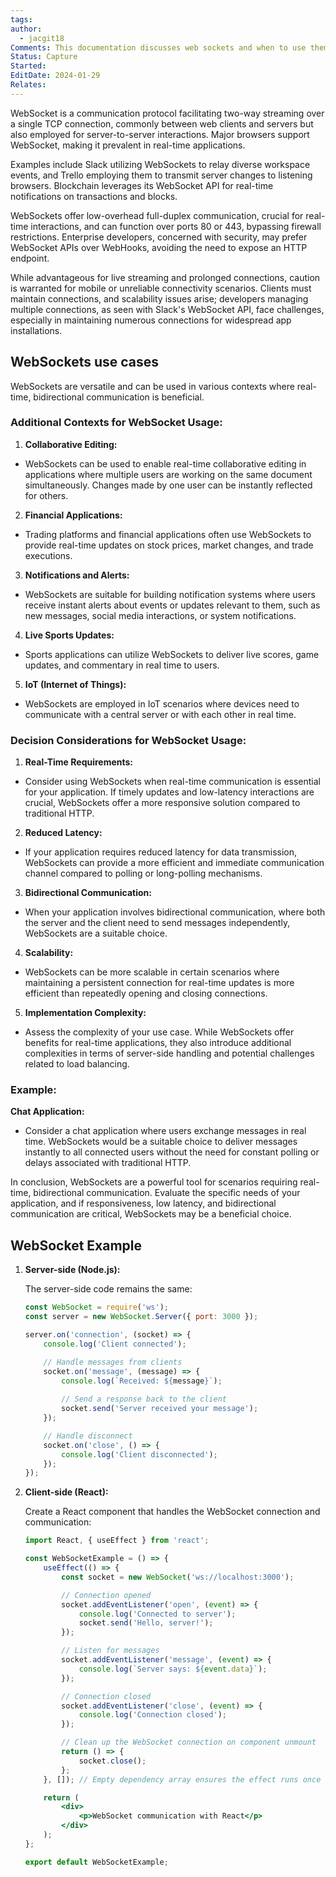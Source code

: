 ```yaml
---
tags: 
author:
  - jacgit18
Comments: This documentation discusses web sockets and when to use them.
Status: Capture
Started: 
EditDate: 2024-01-29
Relates:
---
```

WebSocket is a communication protocol facilitating two-way streaming over a single TCP connection, commonly between web clients and servers but also employed for server-to-server interactions. Major browsers support WebSocket, making it prevalent in real-time applications.

Examples include Slack utilizing WebSockets to relay diverse workspace events, and Trello employing them to transmit server changes to listening browsers. Blockchain leverages its WebSocket API for real-time notifications on transactions and blocks.

WebSockets offer low-overhead full-duplex communication, crucial for real-time interactions, and can function over ports 80 or 443, bypassing firewall restrictions. Enterprise developers, concerned with security, may prefer WebSocket APIs over WebHooks, avoiding the need to expose an HTTP endpoint.

While advantageous for live streaming and prolonged connections, caution is warranted for mobile or unreliable connectivity scenarios. Clients must maintain connections, and scalability issues arise; developers managing multiple connections, as seen with Slack's WebSocket API, face challenges, especially in maintaining numerous connections for widespread app installations.

## WebSockets use cases
WebSockets are versatile and can be used in various contexts where real-time, bidirectional communication is beneficial. 
### Additional Contexts for WebSocket Usage:  
  
1. **Collaborative Editing:**  
- WebSockets can be used to enable real-time collaborative editing in applications where multiple users are working on the same document simultaneously. Changes made by one user can be instantly reflected for others.  
  
2. **Financial Applications:**  
- Trading platforms and financial applications often use WebSockets to provide real-time updates on stock prices, market changes, and trade executions.  
  
3. **Notifications and Alerts:**  
- WebSockets are suitable for building notification systems where users receive instant alerts about events or updates relevant to them, such as new messages, social media interactions, or system notifications.  
  
4. **Live Sports Updates:**  
- Sports applications can utilize WebSockets to deliver live scores, game updates, and commentary in real time to users.  
  
5. **IoT (Internet of Things):**  
- WebSockets are employed in IoT scenarios where devices need to communicate with a central server or with each other in real time.  
  
### Decision Considerations for WebSocket Usage:  
  
1. **Real-Time Requirements:**  
- Consider using WebSockets when real-time communication is essential for your application. If timely updates and low-latency interactions are crucial, WebSockets offer a more responsive solution compared to traditional HTTP.  
  
2. **Reduced Latency:**  
- If your application requires reduced latency for data transmission, WebSockets can provide a more efficient and immediate communication channel compared to polling or long-polling mechanisms.  
  
3. **Bidirectional Communication:**  
- When your application involves bidirectional communication, where both the server and the client need to send messages independently, WebSockets are a suitable choice.  
  
4. **Scalability:**  
- WebSockets can be more scalable in certain scenarios where maintaining a persistent connection for real-time updates is more efficient than repeatedly opening and closing connections.  
  
5. **Implementation Complexity:**  
- Assess the complexity of your use case. While WebSockets offer benefits for real-time applications, they also introduce additional complexities in terms of server-side handling and potential challenges related to load balancing.  
  
### Example:  
  
**Chat Application:**  
- Consider a chat application where users exchange messages in real time. WebSockets would be a suitable choice to deliver messages instantly to all connected users without the need for constant polling or delays associated with traditional HTTP.  
  
In conclusion, WebSockets are a powerful tool for scenarios requiring real-time, bidirectional communication. Evaluate the specific needs of your application, and if responsiveness, low latency, and bidirectional communication are critical, WebSockets may be a beneficial choice.



## WebSocket Example

1. **Server-side (Node.js):**

   The server-side code remains the same:

   ```javascript
   const WebSocket = require('ws');
   const server = new WebSocket.Server({ port: 3000 });

   server.on('connection', (socket) => {
       console.log('Client connected');

       // Handle messages from clients
       socket.on('message', (message) => {
           console.log(`Received: ${message}`);
           
           // Send a response back to the client
           socket.send('Server received your message');
       });

       // Handle disconnect
       socket.on('close', () => {
           console.log('Client disconnected');
       });
   });
   ```

2. **Client-side (React):**

   Create a React component that handles the WebSocket connection and communication:

   ```jsx
   import React, { useEffect } from 'react';

   const WebSocketExample = () => {
       useEffect(() => {
           const socket = new WebSocket('ws://localhost:3000');

           // Connection opened
           socket.addEventListener('open', (event) => {
               console.log('Connected to server');
               socket.send('Hello, server!');
           });

           // Listen for messages
           socket.addEventListener('message', (event) => {
               console.log(`Server says: ${event.data}`);
           });

           // Connection closed
           socket.addEventListener('close', (event) => {
               console.log('Connection closed');
           });

           // Clean up the WebSocket connection on component unmount
           return () => {
               socket.close();
           };
       }, []); // Empty dependency array ensures the effect runs once on mount

       return (
           <div>
               <p>WebSocket communication with React</p>
           </div>
       );
   };

   export default WebSocketExample;
   ```

 